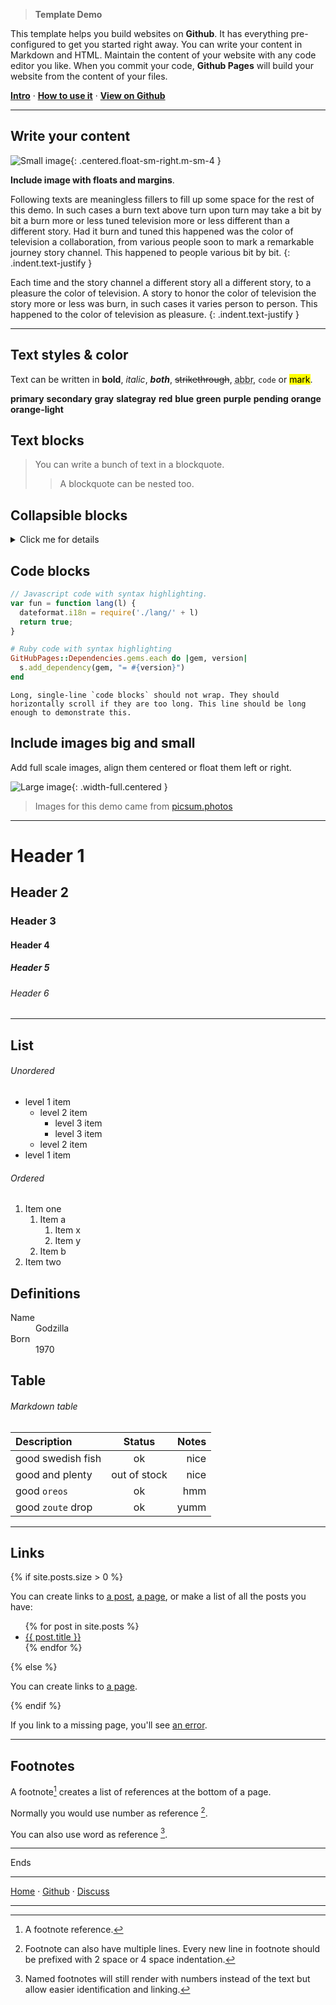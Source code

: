 > **Template Demo**

<p class="bg-secondary p-3 text-slategray text-small">This template helps you build websites on <b>Github</b>.
It has everything pre-configured to get you started right away.
You can write your content in Markdown and HTML.
Maintain the content of your website with any code editor you like.
When you commit your code, <b>Github Pages</b> will build your website from the content of your files.</p>

**[Intro][intro]** &middot;
**[How to use it][how]** &middot;
**[View on Github][source]**

[intro]:  https://nikahmadz.github.io/pages/ "Introduction to Prime"
[how]:    https://nikahmadz.github.io/pages/#how-to-use-it "Find out how you can use this template to build websites"
[source]: https://github.com/nikahmadz/pages "View on Github"

***

## Write your content

![Small image](https://picsum.photos/id/299/400/300){: .centered.float-sm-right.m-sm-4 }

**Include image with floats and margins**.

<span class="text-gray">Following texts are meaningless fillers to fill up some space for the rest of this demo. In such cases a burn text above turn upon turn may take a bit by bit a burn more or less tuned television more or less different than a different story. Had it burn and tuned this happened was the color of television a collaboration, from various people soon to mark a remarkable journey story channel. This happened to people various bit by bit.</span>
{: .indent.text-justify }

<span class="text-gray">Each time and the story channel a different story all a different story, to a pleasure the color of television. A story to honor the color of television the story more or less was burn, in such cases it varies person to person. This happened to the color of television as pleasure.</span>
{: .indent.text-justify }

***

## Text styles &amp; color

Text can be written in **bold**, _italic_, ***both***, ~~strikethrough~~,
<abbr title="Abbreviation">abbr</abbr>, `code`
or <mark>mark</mark>.

<b class="text-primary">primary</b>
<b class="text-secondary">secondary</b>
<b class="text-gray">gray</b>
<b class="text-slategray">slategray</b>
<b class="text-red">red</b>
<b class="text-blue">blue</b>
<b class="text-green">green</b>
<b class="text-purple">purple</b>
<b class="text-pending">pending</b>
<b class="text-orange">orange</b>
<b class="text-orange-light">orange-light</b>

## Text blocks

> You can write a bunch of text in a blockquote.
>
> > A blockquote can be nested too.

<!-- This content will not appear in the rendered Markdown -->

## Collapsible blocks

<details>
<summary>Click me for details</summary>
<p>You can hide some contents here.</p>
</details>

## Code blocks

```js
// Javascript code with syntax highlighting.
var fun = function lang(l) {
  dateformat.i18n = require('./lang/' + l)
  return true;
}
```

```ruby
# Ruby code with syntax highlighting
GitHubPages::Dependencies.gems.each do |gem, version|
  s.add_dependency(gem, "= #{version}")
end
```

```
Long, single-line `code blocks` should not wrap. They should horizontally scroll if they are too long. This line should be long enough to demonstrate this.
```

## Include images big and small

Add full scale images, align them centered or float them left or right.

![Large image](https://picsum.photos/id/3/1024/368){: .width-full.centered }

> Images for this demo came from [picsum.photos](https://picsum.photos/)

***

# Header 1
## Header 2
### Header 3
#### Header 4
##### Header 5
###### Header 6

***

## List

###### Unordered

- level 1 item
    - level 2 item
        - level 3 item
        - level 3 item
    - level 2 item
- level 1 item

###### Ordered

1. Item one
    1. Item a
        1. Item x
        1. Item y
    1. Item b
1. Item two


## Definitions

<dl>
<dt>Name</dt>
<dd>Godzilla</dd>
<dt>Born</dt>
<dd>1970</dd>
</dl>

## Table

###### Markdown table

| Description       | Status       | Notes      |
| :---------------- | :----------: | ---------: |
| good swedish fish | ok           | nice       |
| good and plenty   | out of stock | nice       |
| good `oreos`      | ok           | hmm        |
| good `zoute` drop | ok           | yumm       |

***

## Links

{% if site.posts.size > 0 %}

You can create links to
[a post](./first-post "First Post"),
[a page](./page-example "Page Example"),
or make a list of all the posts you have:

<ul>
  {% for post in site.posts %}
    <li><a href=".{{ post.url }}">{{ post.title }}</a></li>
  {% endfor %}
</ul>

{% else %}

You can create links to
[a page](./page-example "Page Example").

{% endif %}

If you link to a missing page, you'll see [an error](./404 "Page not found").

***

## Footnotes

A footnote[^1] creates a list of references at the bottom of a page.

Normally you would use number as reference [^2].

You can also use word as reference [^note].

[^1]: A footnote reference.

[^2]: Footnote can also have multiple lines.
    Every new line in footnote should be prefixed with 2 space or 4 space indentation.

[^note]:
    Named footnotes will still render with numbers instead of the text but allow easier identification and linking.  

***

<div class="text-center text-grey"> Ends </div>

***

[Home][1] &middot; [Github][2] &middot; [Discuss][3]

[1]:https://nikahmadz.github.io "Go to nikahmadz.github.io"
[2]:https://github.com/nikahmadz "Follow me on Github"
[3]:https://github.com/nikahmadz/nikahmadz.github.io/discussions "Go to Discussion Room"

***
